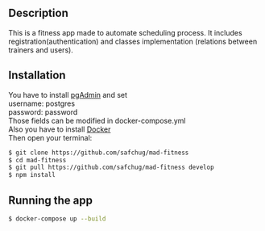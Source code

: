 ## Description

This is a fitness app made to automate scheduling process. It includes registration(authentication) and classes implementation (relations between trainers and users).

## Installation
You have to install [pgAdmin](https://www.postgresql.org/download/) and set </br>
username: postgres</br>password: password</br>
Those fields can be modified in docker-compose.yml</br>
Also you have to install [Docker](https://www.docker.com/get-started)</br>
Then open your terminal:
```bash
$ git clone https://github.com/safchug/mad-fitness
$ cd mad-fitness
$ git pull https://github.com/safchug/mad-fitness develop
$ npm install
```
## Running the app

```bash
$ docker-compose up --build
```

